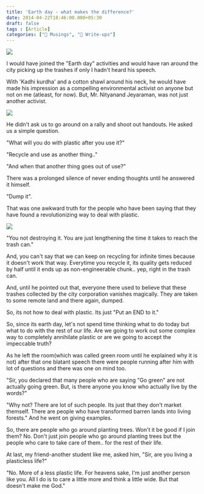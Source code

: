 ```yaml
---
title: 'Earth day - what makes the difference?'
date: 2014-04-22T18:46:00.000+05:30
draft: false
tags : [Article]
categories: ["💭 Musings", "📝 Write-ups"]
---
```


![](https://2.bp.blogspot.com/-45ygnZAqMuY/U1ZoAQMvuNI/AAAAAAAACSE/drGFtm6kBiY/s1600/earth-day.jpg)

  

I would have joined the "Earth day" activities and would have ran around the city picking up the trashes if only I hadn't heard his speech.  
  
With 'Kadhi kurdha' and a cotton shawl around his neck, he would have made his impression as a compelling environmental activist on anyone but not on me (atleast, for now). But, Mr. Nityanand Jeyaraman, was not just another activist.  

![](https://2.bp.blogspot.com/-ksMfdPrVl1A/U1ZoydCZMRI/AAAAAAAACSM/_Zgp6OTopGE/s1600/in_2009_Nity_Jayaraman_and_family.jpg)

  
He didn't ask us to go around on a rally and shoot out handouts. He asked us a simple question.  
  
"What will you do with plastic after you use it?"  
  
"Recycle and use as another thing.."  
  
"And when that another thing goes out of use?"  
  
There was a prolonged silence of never ending thoughts until he answered it himself.  
  
"Dump it".  
  
That was one awkward truth for the people who have been saying that they have found a revolutionizing way to deal with plastic.  

![](https://4.bp.blogspot.com/-Wc4d6yxCGCk/U1ZpuxJ5HXI/AAAAAAAACSY/Bw6WqcB53gc/s1600/www.chrisjordan.com_images_current2_1178475329.jpg)

  
"You not destroying it. You are just lengthening the time it takes to reach the trash can."  
  
And, you can't say that we can keep on recycling for infinite times because it doesn't work that way. Everytime you recycle it, its quality gets reduced by half until it ends up as non-engineerable chunk.. yep, right in the trash can.  
  
And, until he pointed out that, everyone there used to believe that these trashes collected by the city corporation vanishes magically. They are taken to some remote land and there again, dumped.  
  
So, its not how to deal with plastic. Its just "Put an END to it."  
  
So, since its earth day, let's not spend time thinking what to do today but what to do with the rest of our life. Are we going to work out some complex way to completely annihilate plastic or are we going to accept the impeccable truth?  
  
As he left the room(which was called green room until he explained why it is not) after that one blatant speech there were people running after him with lot of questions and there was one on mind too.  
  
"Sir, you declared that many people who are saying "Go green" are not actually going green. But, is there anyone you know who actually live by the words?"  
  
"Why not? There are lot of such people. Its just that they don't market themself. There are people who have transformed barren lands into living forests." And he went on giving examples.  
  
So, there are people who go around planting trees. Won't it be good if I join them? No. Don't just join people who go around planting trees but the people who care to take care of them.. for the rest of their life.  
  
At last, my friend-another student like me, asked him, "Sir, are you living a plasticless life?"  
  
"No. More of a less plastic life. For heavens sake, I'm just another person like you. All I do is to care a little more and think a little wide. But that doesn't make me God."
